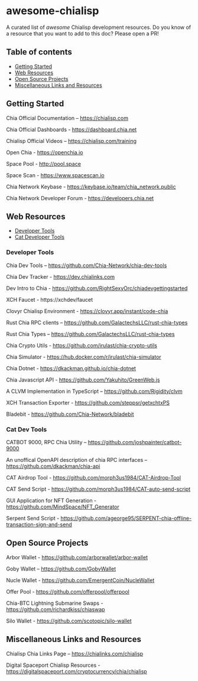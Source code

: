 # awesome-chialisp

A curated list of _awesome_ Chialisp development resources. Do you know of a resource that you want to add to this doc? Please open a PR!

## Table of contents
* [Getting Started](#getting-started)
* [Web Resources](#web-resources)
* [Open Source Projects](#open-source-projects)
* [Miscellaneous Links and Resources](#miscellaneous-links-and-resources)


## Getting Started


Chia Official Documentation – https://chialisp.com

Chia Official Dashboards - https://dashboard.chia.net

Chialisp Official Videos – https://chialisp.com/training

Open Chia - https://openchia.io

Space Pool - http://pool.space

Space Scan - https://www.spacescan.io

Chia Network Keybase - https://keybase.io/team/chia_network.public

Chia Network Developer Forum - https://developers.chia.net


## Web Resources
* [Developer Tools](#developer-tools)
* [Cat Developer Tools](#cat-dev-tools)

### Developer Tools

Chia Dev Tools – https://github.com/Chia-Network/chia-dev-tools

Chia Dev Tracker - https://dev.chialinks.com

Dev Intro to Chia - https://github.com/RightSexyOrc/chiadevgettingstarted

XCH Faucet - https://xchdev/faucet

Clovyr Chialisp Environment - https://clovyr.app/instant/code-chia

Rust Chia RPC clients – https://github.com/GalactechsLLC/rust-chia-types

Rust Chia Types – https://github.com/GalactechsLLC/rust-chia-types

Chia Crypto Utils - https://github.com/irulast/chia-crypto-utils

Chia Simulator - https://hub.docker.com/r/irulast/chia-simulator

Chia Dotnet - https://dkackman.github.io/chia-dotnet

Chia Javascript API - https://github.com/Yakuhito/GreenWeb.js

A CLVM Implementation in TypeScript – https://github.com/Rigidity/clvm

XCH Transaction Exporter - https://github.com/steppsr/getxchtxPS

Bladebit - https://github.com/Chia-Network/bladebit

### Cat Dev Tools

CATBOT 9000, RPC Chia Utility – https://github.com/joshpainter/catbot-9000

An unoffical OpenAPI description of chia RPC interfaces – https://github.com/dkackman/chia-api

CAT Airdrop Tool - https://github.com/morph3us1984/CAT-Airdrop-Tool

CAT Send Script - https://github.com/morph3us1984/CAT-auto-send-script

GUI Application for NFT Generation - https://github.com/MindSpace/NFT_Generator

Serpent Send Script - https://github.com/ageorge95/SERPENT-chia-offline-transaction-sign-and-send

## Open Source Projects

Arbor Wallet - https://github.com/arborwallet/arbor-wallet

Goby Wallet – https://github.com/GobyWallet

Nucle Wallet - https://github.com/EmergentCoin/NucleWallet

Offer Pool - https://github.com/offerpool/offerpool

Chia-BTC Lightning Submarine Swaps - https://github.com/richardkiss/chiaswap

Silo Wallet - https://github.com/scotopic/silo-wallet


## Miscellaneous Links and Resources

Chialisp Chia Links Page – https://chialinks.com/chialisp

Digital Spaceport Chialisp Resources - https://digitalspaceport.com/cryptocurrency/chia/chialisp

